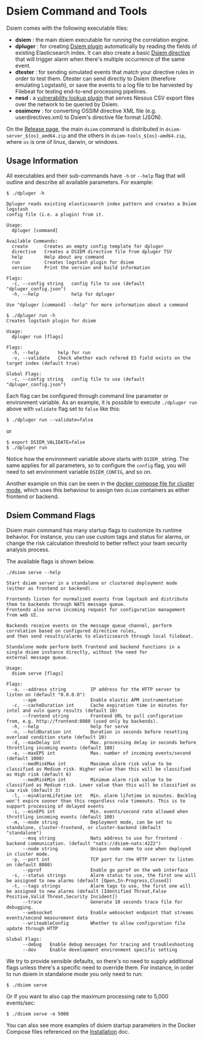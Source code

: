 # Dsiem Command and Tools

Dsiem comes with the following executable files:

* **dsiem** : the main dsiem executable for running the correlation engine.
* **dpluger** : for creating [Dsiem plugin](./dsiem_plugin.md) automatically by reading the fields of existing Elasticsearch index. It can also create a basic [Dsiem directive](./directive_and_alarm.md) that will trigger alarm when there's multiple occurrence of the same event.
* **dtester** : for sending simulated events that match your directive rules in order to test them. Dtester can send directly to Dsiem (therefore emulating Logstash), or save the events to a log file to be harvested by Filebeat for testing end-to-end processing pipelines.
* **nesd** : a [vulnerability lookup plugin](./ti_vuln_plugins.md) that serves Nessus CSV export files over the network to be queried by Dsiem.
* **ossimcnv** : for converting OSSIM directive XML file (e.g. userdirectives.xml) to Dsiem's directive file format (JSON).

On the [Release page](https://github.com/defenxor/dsiem/releases), the main `dsiem` command is distributed in `dsiem-server_${os}_amd64.zip` and the others in `dsiem-tools_${os}-amd64.zip`, where `os` is one of linux, darwin, or windows.

## Usage Information

All executables and their sub-commands have `-h` or `--help` flag that will outline and describe all available parameters. For example:

```shell
$ ./dpluger -h

Dpluger reads existing elasticsearch index pattern and creates a Dsiem logstash
config file (i.e. a plugin) from it.

Usage:
  dpluger [command]

Available Commands:
  create      Creates an empty config template for dpluger
  directive   Creates a DSIEM directive file from dpluger TSV
  help        Help about any command
  run         Creates logstash plugin for dsiem
  version     Print the version and build information

Flags:
  -c, --config string   config file to use (default "dpluger_config.json")
  -h, --help            help for dpluger

Use "dpluger [command] --help" for more information about a command
```

```shell
$ ./dpluger run -h
Creates logstash plugin for dsiem

Usage:
  dpluger run [flags]

Flags:
  -h, --help       help for run
  -v, --validate   Check whether each refered ES field exists on the target index (default true)

Global Flags:
  -c, --config string   config file to use (default "dpluger_config.json")
```

Each flag can be configured through command line parameter or environment variable. As an example, it is possible to execute `./dpluger run` above with `validate` flag set to `false` like this:

```shell
$ ./dpluger run --validate=false
```
or
```shell
$ export DSIEM_VALIDATE=false
$ ./dpluger run
```

Notice how the environment variable above starts with `DSIEM_` string. The same applies for all parameters, so to configure the `config` flag, you will need to set environment variable `DSIEM_CONFIG`, and so on.

Another example on this can be seen in the <a href="https://github.com/defenxor/dsiem/blob/master/deployments/docker/docker-compose-cluster.yml">docker compose file for cluster mode</a>, which uses this behaviour to assign two `dsiem` containers as either frontend or backend.

## Dsiem Command Flags

Dsiem main command has many startup flags to customize its runtime behavior. For instance, you can use custom tags and status for alarms, or change the risk calculation threshold to better reflect your team security analysis process.

The available flags is shown below.

```shell
./dsiem serve --help

Start dsiem server in a standalone or clustered deployment mode (either as frontend or backend).

Frontends listen for normalized events from logstash and distribute them to backends through NATS message queue.
Frontends also serve incoming request for configuration management from web UI.

Backends receive events on the message queue channel, perform correlation based on configured directive rules, 
and then send results/alarms to elasticsearch through local filebeat.

Standalone mode perform both frontend and backend functions in a single dsiem instance directly, without the need for
external message queue.

Usage:
  dsiem serve [flags]

Flags:
  -a, --address string         IP address for the HTTP server to listen on (default "0.0.0.0")
      --apm                    Enable elastic APM instrumentation
  -c, --cacheDuration int      Cache expiration time in minutes for intel and vuln query results (default 10)
      --frontend string        Frontend URL to pull configuration from, e.g. http://frontend:8080 (used only by backends).
  -h, --help                   help for serve
  -n, --holdDuration int       Duration in seconds before resetting overload condition state (default 10)
  -d, --maxDelay int           Max. processing delay in seconds before throttling incoming events (default 180)
  -e, --maxEPS int             Max. number of incoming events/second (default 1000)
      --medRiskMax int         Maximum alarm risk value to be classified as Medium risk. Higher value than this will be classified as High risk (default 6)
      --medRiskMin int         Minimum alarm risk value to be classified as Medium risk. Lower value than this will be classified as Low risk (default 3)
  -l, --minAlarmLifetime int   Min. alarm lifetime in minutes. Backlog won't expire sooner than this regardless rule timeouts. This is to support processing of delayed events
  -i, --minEPS int             Min. events/second rate allowed when throttling incoming events (default 100)
  -m, --mode string            Deployment mode, can be set to standalone, cluster-frontend, or cluster-backend (default "standalone")
      --msq string             Nats address to use for frontend - backend communication. (default "nats://dsiem-nats:4222")
      --node string            Unique node name to use when deployed in cluster mode.
  -p, --port int               TCP port for the HTTP server to listen on (default 8080)
      --pprof                  Enable go pprof on the web interface
  -s, --status strings         Alarm status to use, the first one will be assigned to new alarms (default [Open,In-Progress,Closed])
  -t, --tags strings           Alarm tags to use, the first one will be assigned to new alarms (default [Identified Threat,False Positive,Valid Threat,Security Incident])
      --trace                  Generate 10 seconds trace file for debugging.
      --websocket              Enable websocket endpoint that streams events/second measurement data
      --writeableConfig        Whether to allow configuration file update through HTTP

Global Flags:
      --debug   Enable debug messages for tracing and troubleshooting
      --dev     Enable development environment specific setting
```

We try to provide sensible defaults, so there's no need to supply additional flags unless there's a specific need to override them. For instance, in order to run dsiem in standalone mode you only need to run:
```shell
$ ./dsiem serve
```
Or if you want to also cap the maximum processing rate to 5,000 events/sec:
```shell
$ ./dsiem serve -e 5000
```

You can also see more examples of dsiem startup parameters in the Docker Compose files referenced on the [Installation](./installation.md) doc.